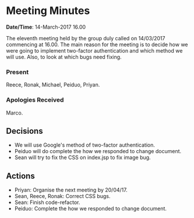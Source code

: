 
# Meeting Minutes

**Date/Time**: 14-March-2017 16.00

The eleventh meeting held by the group duly called on 14/03/2017 commencing at 16.00.
The main reason for the meeting is to decide how we were going to implement two-factor authentication and which method we will use. Also, to look at which bugs need fixing.

### Present

Reece, Ronak, Michael, Peiduo, Priyan.

### Apologies Received 

Marco.

## Decisions
- We will use Google's method of two-factor authentication.
- Peiduo will do complete the how we responded to change document.
- Sean will try to fix the CSS on index.jsp to fix image bug.


## Actions

- Priyan: Organise the next meeting by 20/04/17.
- Sean, Reece, Ronak: Correct CSS bugs.
- Sean: Finish code-refactor.
- Peiduo: Complete the how we responded to change document. 




